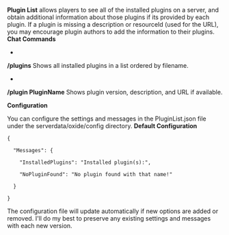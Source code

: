 **Plugin List** allows players to see all of the installed plugins on a server, and obtain additional information about those plugins if its provided by each plugin. If a plugin is missing a description or resourceId (used for the URL), you may encourage plugin authors to add the information to their plugins.
**Chat Commands**


* 
**/plugins**
Shows all installed plugins in a list ordered by filename.



* 
**/plugin PluginName**
Shows plugin version, description, and URL if available.


**Configuration**

You can configure the settings and messages in the PluginList.json file under the serverdata/oxide/config directory.
**Default Configuration**

````
{

  "Messages": {

    "InstalledPlugins": "Installed plugin(s):",

    "NoPluginFound": "No plugin found with that name!"

  }

}
````

The configuration file will update automatically if new options are added or removed. I'll do my best to preserve any existing settings and messages with each new version.